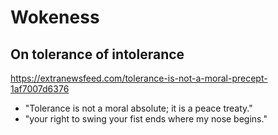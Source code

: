 # Wokeness

## On tolerance of intolerance

https://extranewsfeed.com/tolerance-is-not-a-moral-precept-1af7007d6376

 - "Tolerance is not a moral absolute; it is a peace treaty."
 - "your right to swing your fist ends where my nose begins."
